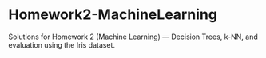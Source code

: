 # Homework2-MachineLearning
Solutions for Homework 2 (Machine Learning) — Decision Trees, k-NN, and evaluation using the Iris dataset.
